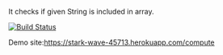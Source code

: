 It checks if given String is included in array.

[![Build Status](https://travis-ci.org/bekirberksenel/myDemoApp.svg?branch=master)](https://travis-ci.org/bekirberksenel/myDemoApp)

Demo site:https://stark-wave-45713.herokuapp.com/compute
